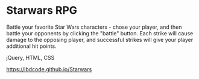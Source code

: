 # Starwars RPG

Battle your favorite Star Wars characters - chose your player, and then battle your opponents by clicking the "battle" button.  Each strike will cause damage to the opposing player, and successful strikes will give your player additional hit points.

jQuery, HTML, CSS

https://lbdcode.github.io/Starwars
